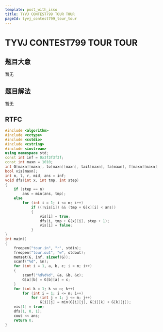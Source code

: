 ```yaml
---
template: post_with_isso
title: TYVJ CONTEST799 TOUR TOUR
pageId: tyvj_contest799_tour_tour
---
```


# TYVJ CONTEST799 TOUR TOUR
<span id="poem"></span><script>$(function(){$.ajax('/api/poem?rnd='+Date.now()+Math.random()).done(function(data){$('#poem').text(data);});});</script>
## 题目大意
暂无

## 题目解法
暂无

## RTFC

```cpp
#include <algorithm>
#include <cctype>
#include <cstdio>
#include <cstring>
#include <iostream>
using namespace std;
const int inf = 0x3f3f3f3f;
const int maxn = 1010;
int G[maxn][maxn], to[maxn][maxn], tail[maxn], fa[maxn], f[maxn][maxn];
bool vis[maxn];
int n, l, r, mid, ans = inf;
void dfs(int x, int tmp, int step)
{
    if (step == n)
        ans = min(ans, tmp);
    else
        for (int i = 1; i <= n; i++)
            if ((!vis[i]) && (tmp + G[x][i] < ans))
            {
                vis[i] = true;
                dfs(i, tmp + G[x][i], step + 1);
                vis[i] = false;
            }
}
int main()
{
    freopen("tour.in", "r", stdin);
    freopen("tour.out", "w", stdout);
    memset(G, inf, sizeof(G));
    scanf("%d", &n);
    for (int i = 1, a, b, c; i < n; i++)
    {
        scanf("%d%d%d", &a, &b, &c);
        G[a][b] = G[b][a] = c;
    }
    for (int k = 1; k <= n; k++)
        for (int i = 1; i <= n; i++)
            for (int j = 1; j <= n; j++)
                G[i][j] = min(G[i][j], G[i][k] + G[k][j]);
    vis[1] = true;
    dfs(1, 0, 1);
    cout << ans;
    return 0;
}
```
<div id="__comment"></div>
